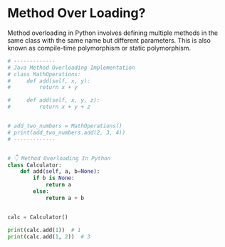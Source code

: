 # Method Over Loading?

Method overloading in Python involves defining multiple methods in the same class with the same name but different parameters. This is also known as compile-time polymorphism or static polymorphism.

```py
# -------------
# Java Method Overloading Implementation
# class MathOperations:
#     def add(self, x, y):
#         return x + y

#     def add(self, x, y, z):
#         return x + y + z


# add_two_numbers = MathOperations()
# print(add_two_numbers.add(2, 3, 4))
# -------------


# 👇 Method Overloading In Python
class Calculator:
    def add(self, a, b=None):
        if b is None:
            return a
        else:
            return a + b


calc = Calculator()

print(calc.add(1))  # 1
print(calc.add(1, 2))  # 3
```
